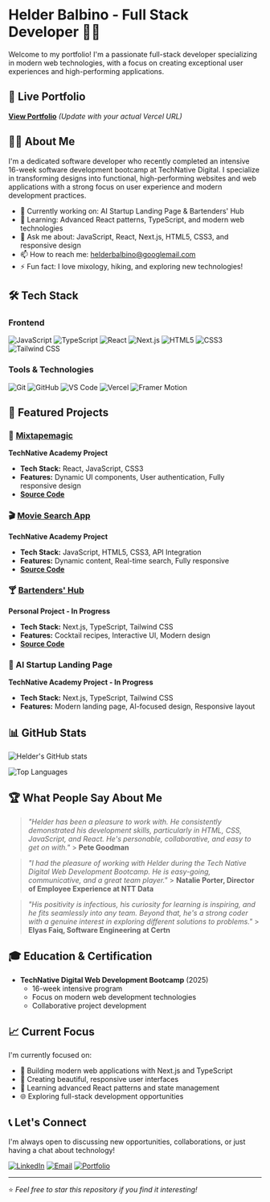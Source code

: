 # Helder Balbino - Full Stack Developer 👨‍💻

Welcome to my portfolio! I'm a passionate full-stack developer specializing in
modern web technologies, with a focus on creating exceptional user experiences
and high-performing applications.

## 🚀 Live Portfolio

**[View Portfolio](https://helderbalbino-portfolio.vercel.app)** _(Update with
your actual Vercel URL)_

## 👨‍💻 About Me

I'm a dedicated software developer who recently completed an intensive 16-week
software development bootcamp at TechNative Digital. I specialize in
transforming designs into functional, high-performing websites and web
applications with a strong focus on user experience and modern development
practices.

- 🔭 Currently working on: AI Startup Landing Page & Bartenders' Hub
- 🌱 Learning: Advanced React patterns, TypeScript, and modern web technologies
- 💬 Ask me about: JavaScript, React, Next.js, HTML5, CSS3, and responsive
  design
- 📫 How to reach me:
  [helderbalbino@googlemail.com](mailto:helderbalbino@googlemail.com)
- ⚡ Fun fact: I love mixology, hiking, and exploring new technologies!

## 🛠️ Tech Stack

### Frontend

![JavaScript](https://img.shields.io/badge/-JavaScript-F7DF1E?style=flat-square&logo=javascript&logoColor=black)
![TypeScript](https://img.shields.io/badge/-TypeScript-3178C6?style=flat-square&logo=typescript&logoColor=white)
![React](https://img.shields.io/badge/-React-61DAFB?style=flat-square&logo=react&logoColor=black)
![Next.js](https://img.shields.io/badge/-Next.js-000000?style=flat-square&logo=next.js&logoColor=white)
![HTML5](https://img.shields.io/badge/-HTML5-E34F26?style=flat-square&logo=html5&logoColor=white)
![CSS3](https://img.shields.io/badge/-CSS3-1572B6?style=flat-square&logo=css3&logoColor=white)
![Tailwind CSS](https://img.shields.io/badge/-Tailwind_CSS-38B2AC?style=flat-square&logo=tailwind-css&logoColor=white)

### Tools & Technologies

![Git](https://img.shields.io/badge/-Git-F05032?style=flat-square&logo=git&logoColor=white)
![GitHub](https://img.shields.io/badge/-GitHub-181717?style=flat-square&logo=github&logoColor=white)
![VS Code](https://img.shields.io/badge/-VS_Code-007ACC?style=flat-square&logo=visual-studio-code&logoColor=white)
![Vercel](https://img.shields.io/badge/-Vercel-000000?style=flat-square&logo=vercel&logoColor=white)
![Framer Motion](https://img.shields.io/badge/-Framer_Motion-0055FF?style=flat-square&logo=framer&logoColor=white)

## 🎯 Featured Projects

### 🎵 [Mixtapemagic](https://mixtapemagic.netlify.app/)

**TechNative Academy Project**

- **Tech Stack:** React, JavaScript, CSS3
- **Features:** Dynamic UI components, User authentication, Fully responsive
  design
- **[Source Code](https://github.com/technative-academy/Mixtape-Magic)**

### 🎬 [Movie Search App](https://helderbalbino.github.io/Movie-search-app/)

**TechNative Academy Project**

- **Tech Stack:** JavaScript, HTML5, CSS3, API Integration
- **Features:** Dynamic content, Real-time search, Fully responsive
- **[Source Code](https://github.com/helderbalbino/Movie-search-app)**

### 🍸 [Bartenders' Hub](https://bartendershub.vercel.app/)

**Personal Project - In Progress**

- **Tech Stack:** Next.js, TypeScript, Tailwind CSS
- **Features:** Cocktail recipes, Interactive UI, Modern design
- **[Source Code](https://github.com/HelderBalbino/BartendersHub)**

### 🤖 AI Startup Landing Page

**TechNative Academy Project - In Progress**

- **Tech Stack:** Next.js, TypeScript, Tailwind CSS
- **Features:** Modern landing page, AI-focused design, Responsive layout

## 📊 GitHub Stats

![Helder's GitHub stats](https://github-readme-stats.vercel.app/api?username=helderbalbino&show_icons=true&theme=dark&count_private=true)

![Top Languages](https://github-readme-stats.vercel.app/api/top-langs/?username=helderbalbino&layout=compact&theme=dark)

## 🏆 What People Say About Me

> _"Helder has been a pleasure to work with. He consistently demonstrated his
> development skills, particularly in HTML, CSS, JavaScript, and React. He's
> personable, collaborative, and easy to get on with."_ > **Pete Goodman**

> _"I had the pleasure of working with Helder during the Tech Native Digital Web
> Development Bootcamp. He is easy-going, communicative, and a great team
> player."_ > **Natalie Porter, Director of Employee Experience at NTT Data**

> _"His positivity is infectious, his curiosity for learning is inspiring, and
> he fits seamlessly into any team. Beyond that, he's a strong coder with a
> genuine interest in exploring different solutions to problems."_ > **Elyas
> Faiq, Software Engineering at Certn**

## 🎓 Education & Certification

- **TechNative Digital Web Development Bootcamp** (2025)
    - 16-week intensive program
    - Focus on modern web development technologies
    - Collaborative project development

## 📈 Current Focus

I'm currently focused on:

- 🚀 Building modern web applications with Next.js and TypeScript
- 🎨 Creating beautiful, responsive user interfaces
- 🔧 Learning advanced React patterns and state management
- 🌐 Exploring full-stack development opportunities

## 📞 Let's Connect

I'm always open to discussing new opportunities, collaborations, or just having
a chat about technology!

[![LinkedIn](https://img.shields.io/badge/-LinkedIn-0077B5?style=flat-square&logo=linkedin&logoColor=white)](https://www.linkedin.com/in/helder-balbino-18184a100/)
[![Email](https://img.shields.io/badge/-Email-D14836?style=flat-square&logo=gmail&logoColor=white)](mailto:helderbalbino@googlemail.com)
[![Portfolio](https://img.shields.io/badge/-Portfolio-000000?style=flat-square&logo=vercel&logoColor=white)](https://helderbalbino-portfolio.vercel.app)

---

⭐ _Feel free to star this repository if you find it interesting!_
